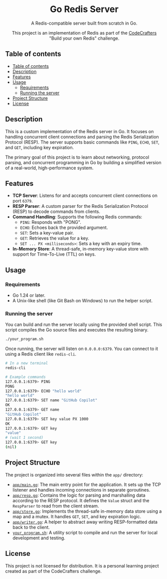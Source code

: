 <h1 align="center">Go Redis Server</h1>
<p align="center">
A Redis-compatible server built from scratch in Go.
</p>
<p align="center">
This project is an implementation of Redis as part of the <a href="https://codecrafters.io">CodeCrafters</a> "Build your own Redis" challenge.
</p>

<a name="table-of-contents"></a>

## Table of contents

-   [Table of contents](#table-of-contents)
-   [Description](#description)
-   [Features](#features)
-   [Usage](#usage)
    -   [Requirements](#requirements)
    -   [Running the server](#running-the-server)
-   [Project Structure](#project-structure)
-   [License](#license)

<a name="description"></a>

## Description

This is a custom implementation of the Redis server in Go. It focuses on handling concurrent client connections and parsing the Redis Serialization Protocol (RESP). The server supports basic commands like `PING`, `ECHO`, `SET`, and `GET`, including key expiration.

The primary goal of this project is to learn about networking, protocol parsing, and concurrent programming in Go by building a simplified version of a real-world, high-performance system.

<a name="features"></a>

## Features

*   **TCP Server**: Listens for and accepts concurrent client connections on port `6379`.
*   **RESP Parser**: A custom parser for the Redis Serialization Protocol (RESP) to decode commands from clients.
*   **Command Handling**: Supports the following Redis commands:
    *   `PING`: Responds with "PONG".
    *   `ECHO`: Echoes back the provided argument.
    *   `SET`: Sets a key-value pair.
    *   `GET`: Retrieves the value for a key.
    *   `SET ... PX <milliseconds>`: Sets a key with an expiry time.
*   **In-Memory Store**: A thread-safe, in-memory key-value store with support for Time-To-Live (TTL) on keys.

<a name="usage"></a>

## Usage

<a name="requirements"></a>

### Requirements

*   Go 1.24 or later.
*   A Unix-like shell (like Git Bash on Windows) to run the helper script.

<a name="running-the-server"></a>

### Running the server

You can build and run the server locally using the provided shell script. This script compiles the Go source files and executes the resulting binary.

```bash
./your_program.sh
```

Once running, the server will listen on `0.0.0.0:6379`. You can connect to it using a Redis client like `redis-cli`.

```bash
# In a new terminal
redis-cli

# Example commands
127.0.0.1:6379> PING
PONG
127.0.0.1:6379> ECHO "hello world"
"hello world"
127.0.0.1:6379> SET name "GitHub Copilot"
OK
127.0.0.1:6379> GET name
"GitHub Copilot"
127.0.0.1:6379> SET key value PX 1000
OK
127.0.0.1:6379> GET key
"value"
# (wait 1 second)
127.0.0.1:6379> GET key
(nil)
```

<a name="project-structure"></a>

## Project Structure

The project is organized into several files within the `app/` directory:

*   [`app/main.go`](app/main.go): The main entry point for the application. It sets up the TCP listener and handles incoming connections in separate goroutines.
*   [`app/resp.go`](app/resp.go): Contains the logic for parsing and marshalling data according to the RESP protocol. It defines the `Value` struct and the `RespParser` to read from the client stream.
*   [`app/store.go`](app/store.go): Implements the thread-safe in-memory data store using a map and a mutex. It handles `GET`, `SET`, and key expiration logic.
*   [`app/writer.go`](app/writer.go): A helper to abstract away writing RESP-formatted data back to the client.
*   [`your_program.sh`](your_program.sh): A utility script to compile and run the server for local development and testing.

<a name="license"></a>

## License

This project is not licensed for distribution. It is a personal learning project created as part of the CodeCrafters challenge.